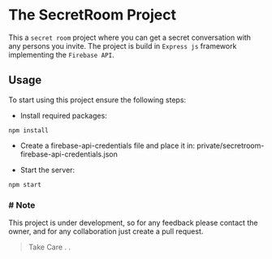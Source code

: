 # The SecretRoom Project

This a `secret room` project where you can get a secret conversation with any persons you invite.
The project is build in `Express js` framework implementing the `Firebase API`.

## Usage
To start using this project ensure the following steps:

- Install required packages:
```
npm install
```

- Create a firebase-api-credentials file and place it in: private/secretroom-firebase-api-credentials.json

- Start the server:
```
npm start
```

### # Note
This project is under development, so for any feedback please contact the owner, and for any collaboration just create a pull request.

> Take Care . .
